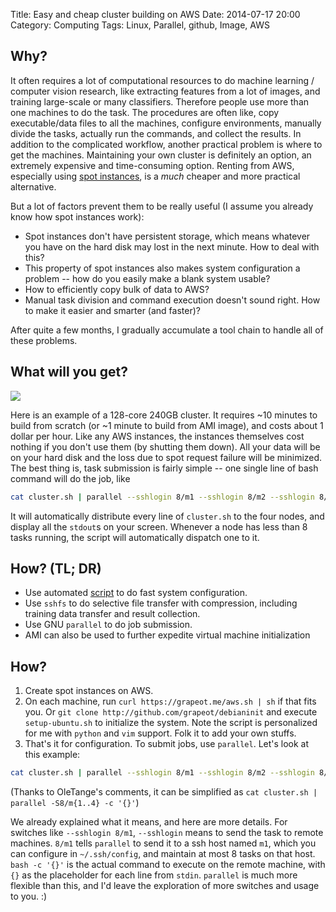 Title: Easy and cheap cluster building on AWS
Date: 2014-07-17 20:00
Category: Computing
Tags: Linux, Parallel, github, Image, AWS

## Why?

It often requires a lot of computational resources to do machine learning / computer vision research, like extracting features from a lot of images, and training large-scale or many classifiers. 
Therefore people use more than one machines to do the task.
The procedures are often like, copy executable/data files to all the machines, configure environments, manually divide the tasks, actually run the commands, and collect the results.
In addition to the complicated workflow, another practical problem is where to get the machines.
Maintaining your own cluster is definitely an option, an extremely expensive and time-consuming option.
Renting from AWS, especially using [spot instances](http://aws.amazon.com/ec2/purchasing-options/spot-instances/), is a *much* cheaper and more practical alternative.

But a lot of factors prevent them to be really useful (I assume you already know how spot instances work):

* Spot instances don't have persistent storage, which means whatever you have on the hard disk may lost in the next minute. How to deal with this?
* This property of spot instances also makes system configuration a problem -- how do you easily make a blank system usable?
* How to efficiently copy bulk of data to AWS?
* Manual task division and command execution doesn't sound right. How to make it easier and smarter (and faster)?

After quite a few months, I gradually accumulate a tool chain to handle all of these problems.

## What will you get?

<img style="max-width: 100%" src="/static/images/AWS_htop.png" />

Here is an example of a 128-core 240GB cluster.
It requires ~10 minutes to build from scratch (or ~1 minute to build from AMI image), and costs about 1 dollar per hour.
Like any AWS instances, the instances themselves cost nothing if you don't use them (by shutting them down).
All your data will be on your hard disk and the loss due to spot request failure will be minimized.
The best thing is, task submission is fairly simple -- one single line of bash command will do the job, like

``` bash
cat cluster.sh | parallel --sshlogin 8/m1 --sshlogin 8/m2 --sshlogin 8/m3 --sshlogin 8/m4 bash -c '{}'
```

It will automatically distribute every line of `cluster.sh` to the four nodes, and display all the `stdout`s on your screen.
Whenever a node has less than 8 tasks running, the script will automatically dispatch one to it.

## How? (TL; DR)

* Use automated [script](https://github.com/grapeot/debianinit) to do fast system configuration.
* Use `sshfs` to do selective file transfer with compression, including training data transfer and result collection. 
* Use GNU `parallel` to do job submission.
* AMI can also be used to further expedite virtual machine initialization

## How?

1. Create spot instances on AWS.
2. On each machine, run `curl https://grapeot.me/aws.sh | sh` if that fits you. Or `git clone http://github.com/grapeot/debianinit` and execute `setup-ubuntu.sh` to initialize the system. Note the script is personalized for me with `python` and `vim` support. Folk it to add your own stuffs.
3. That's it for configuration. To submit jobs, use `parallel`. 
Let's look at this example:

``` bash
cat cluster.sh | parallel --sshlogin 8/m1 --sshlogin 8/m2 --sshlogin 8/m3 --sshlogin 8/m4 bash -c '{}'
```

(Thanks to OleTange's comments, it can be simplified as `cat cluster.sh | parallel -S8/m{1..4} -c '{}'`)

We already explained what it means, and here are more details.
For switches like `--sshlogin 8/m1`, `--sshlogin` means to send the task to remote machines. 
`8/m1` tells `parallel` to send it to a ssh host named `m1`, which you can configure in `~/.ssh/config`, and maintain at most 8 tasks on that host.
`bash -c '{}'` is the actual command to execute on the remote machine, with `{}` as the placeholder for each line from `stdin`.
`parallel` is much more flexible than this, and I'd leave the exploration of more switches and usage to you. :)

